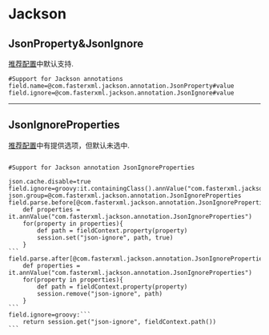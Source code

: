 # Jackson

## JsonProperty&JsonIgnore

[推荐配置](https://github.com/tangcent/easy-yapi/blob/master/idea-plugin/src/main/resources/.recommend.easy.api.config)中默认支持.

```properties
#Support for Jackson annotations
field.name=@com.fasterxml.jackson.annotation.JsonProperty#value
field.ignore=@com.fasterxml.jackson.annotation.JsonIgnore#value
```

---

## JsonIgnoreProperties

[推荐配置](https://github.com/tangcent/easy-yapi/blob/master/idea-plugin/src/main/resources/.recommend.easy.api.config)中有提供选项，但默认未选中.

``````properties

#Support for Jackson annotation JsonIgnoreProperties

json.cache.disable=true
field.ignore=groovy:it.containingClass().annValue("com.fasterxml.jackson.annotation.JsonIgnoreProperties")?.contains(it.name())
json.group=@com.fasterxml.jackson.annotation.JsonIgnoreProperties
field.parse.before[@com.fasterxml.jackson.annotation.JsonIgnoreProperties]=groovy:```
    def properties = it.annValue("com.fasterxml.jackson.annotation.JsonIgnoreProperties")
    for(property in properties){
        def path = fieldContext.property(property)
        session.set("json-ignore", path, true)
    }
```
field.parse.after[@com.fasterxml.jackson.annotation.JsonIgnoreProperties]=groovy:```
    def properties = it.annValue("com.fasterxml.jackson.annotation.JsonIgnoreProperties")
    for(property in properties){
        def path = fieldContext.property(property)
        session.remove("json-ignore", path)
    }
```
field.ignore=groovy:```
    return session.get("json-ignore", fieldContext.path())
```

``````